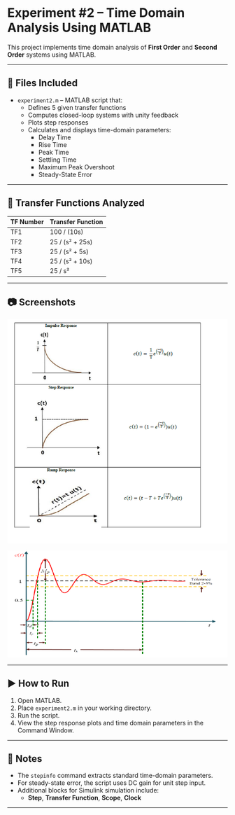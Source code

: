 # Experiment #2 – Time Domain Analysis Using MATLAB

This project implements time domain analysis of **First Order** and **Second Order** systems using MATLAB.

---

## 📁 Files Included

- `experiment2.m` – MATLAB script that:
  - Defines 5 given transfer functions
  - Computes closed-loop systems with unity feedback
  - Plots step responses
  - Calculates and displays time-domain parameters:
    - Delay Time
    - Rise Time
    - Peak Time
    - Settling Time
    - Maximum Peak Overshoot
    - Steady-State Error

---

## 🧪 Transfer Functions Analyzed

| TF Number | Transfer Function |
|-----------|-------------------|
| TF1       | 100 / (10s)       |
| TF2       | 25 / (s² + 25s)   |
| TF3       | 25 / (s² + 5s)    |
| TF4       | 25 / (s² + 10s)   |
| TF5       | 25 / s²           |

---

## 📷 Screenshots

![alt text](./images/image.png)

![alt text](./images/image-1.png)

---

## ▶️ How to Run

1. Open MATLAB.
2. Place `experiment2.m` in your working directory.
3. Run the script.
4. View the step response plots and time domain parameters in the Command Window.

---

## 📌 Notes

- The `stepinfo` command extracts standard time-domain parameters.
- For steady-state error, the script uses DC gain for unit step input.
- Additional blocks for Simulink simulation include:
  - **Step**, **Transfer Function**, **Scope**, **Clock**

---

